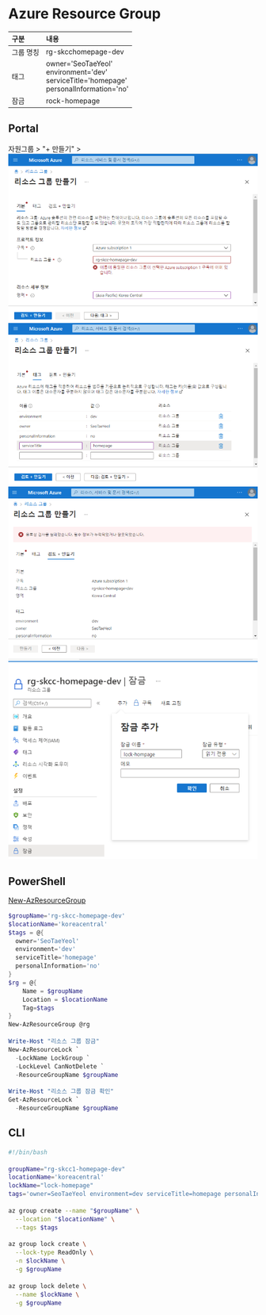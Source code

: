 # Azure Resource Group

|구분| 내용 |  
|:---|:---|  
| 그룹 명칭 | rg-skcchomepage-dev |  
| 태그 | owner='SeoTaeYeol' </br> environment='dev' </br>    serviceTitle='homepage' </br> personalInformation='no' |
| 잠금 | rock-homepage |

## Portal
자원그룹 > "+ 만들기" > 
![ResourceGroup-기본.png](./img/ResourceGroup-기본.png)  
![ResourceGroup-태그.png](./img/ResourceGroup-태그.png)  
![ResourceGroup-검토+만들기.png](./img/ResourceGroup-검토+만들기.png  )  
![ResourceGroup-잠금.png](./img/ResourceGroup-잠금.png)  

## PowerShell
[New-AzResourceGroup](https://docs.microsoft.com/ko-kr/powershell/module/az.resources/new-azresourcegroup?view=azps-7.1.0)  
```powershell
$groupName='rg-skcc-homepage-dev'
$locationName='koreacentral'
$tags = @{
  owner='SeoTaeYeol'
  environment='dev'
  serviceTitle='homepage'
  personalInformation='no'
}
$rg = @{
    Name = $groupName
    Location = $locationName
    Tag=$tags
}
New-AzResourceGroup @rg

Write-Host "리소스 그룹 잠금"
New-AzResourceLock `
  -LockName LockGroup `
  -LockLevel CanNotDelete `
  -ResourceGroupName $groupName

Write-Host "리소스 그룹 잠금 확인"
Get-AzResourceLock `
  -ResourceGroupName $groupName
```

## CLI
```bash
#!/bin/bash

groupName="rg-skcc1-homepage-dev"
locationName='koreacentral'
lockName="lock-homepage"
tags='owner=SeoTaeYeol environment=dev serviceTitle=homepage personalInformation=no'

az group create --name "$groupName" \
  --location "$locationName" \
  --tags $tags

az group lock create \
  --lock-type ReadOnly \
  -n $lockName \
  -g $groupName

az group lock delete \
  --name $lockName \
  -g $groupName
```